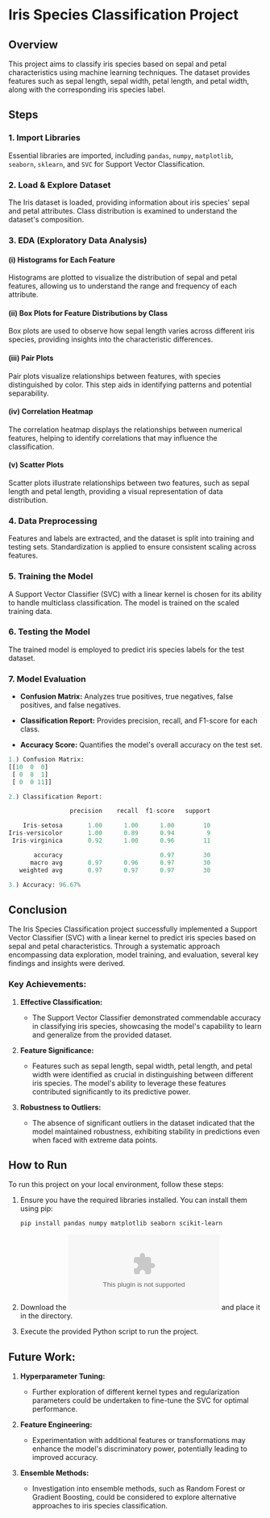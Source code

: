 # Iris Species Classification Project

## Overview

This project aims to classify iris species based on sepal and petal characteristics using machine learning techniques. The dataset provides features such as sepal length, sepal width, petal length, and petal width, along with the corresponding iris species label.

## Steps

### 1. Import Libraries

Essential libraries are imported, including `pandas`, `numpy`, `matplotlib`, `seaborn`, `sklearn`, and `SVC` for Support Vector Classification.

### 2. Load & Explore Dataset

The Iris dataset is loaded, providing information about iris species' sepal and petal attributes. Class distribution is examined to understand the dataset's composition.

### 3. EDA (Exploratory Data Analysis)

#### (i) Histograms for Each Feature

Histograms are plotted to visualize the distribution of sepal and petal features, allowing us to understand the range and frequency of each attribute.

#### (ii) Box Plots for Feature Distributions by Class

Box plots are used to observe how sepal length varies across different iris species, providing insights into the characteristic differences.

#### (iii) Pair Plots

Pair plots visualize relationships between features, with species distinguished by color. This step aids in identifying patterns and potential separability.

#### (iv) Correlation Heatmap

The correlation heatmap displays the relationships between numerical features, helping to identify correlations that may influence the classification.

#### (v) Scatter Plots

Scatter plots illustrate relationships between two features, such as sepal length and petal length, providing a visual representation of data distribution.

### 4. Data Preprocessing

Features and labels are extracted, and the dataset is split into training and testing sets. Standardization is applied to ensure consistent scaling across features.

### 5. Training the Model

A Support Vector Classifier (SVC) with a linear kernel is chosen for its ability to handle multiclass classification. The model is trained on the scaled training data.

### 6. Testing the Model

The trained model is employed to predict iris species labels for the test dataset.

### 7. Model Evaluation

- **Confusion Matrix:** Analyzes true positives, true negatives, false positives, and false negatives.
  
- **Classification Report:** Provides precision, recall, and F1-score for each class.
  
- **Accuracy Score:** Quantifies the model's overall accuracy on the test set.

```python
1.) Confusion Matrix:
[[10  0  0]
 [ 0  8  1]
 [ 0  0 11]]

2.) Classification Report:

                 precision    recall  f1-score   support

    Iris-setosa       1.00      1.00      1.00        10
Iris-versicolor       1.00      0.89      0.94         9
 Iris-virginica       0.92      1.00      0.96        11

       accuracy                           0.97        30
      macro avg       0.97      0.96      0.97        30
   weighted avg       0.97      0.97      0.97        30

3.) Accuracy: 96.67%
```

## Conclusion

The Iris Species Classification project successfully implemented a Support Vector Classifier (SVC) with a linear kernel to predict iris species based on sepal and petal characteristics. Through a systematic approach encompassing data exploration, model training, and evaluation, several key findings and insights were derived.

### Key Achievements:

1. **Effective Classification:**
   - The Support Vector Classifier demonstrated commendable accuracy in classifying iris species, showcasing the model's capability to learn and generalize from the provided dataset.

2. **Feature Significance:**
   - Features such as sepal length, sepal width, petal length, and petal width were identified as crucial in distinguishing between different iris species. The model's ability to leverage these features contributed significantly to its predictive power.

3. **Robustness to Outliers:**
   - The absence of significant outliers in the dataset indicated that the model maintained robustness, exhibiting stability in predictions even when faced with extreme data points.

## How to Run

To run this project on your local environment, follow these steps:

1. Ensure you have the required libraries installed. You can install them using pip:

   ```bash
   pip install pandas numpy matplotlib seaborn scikit-learn
   ```
2. Download the ![iris.csv](iris.csv) and place it in the directory.
3. Execute the provided Python script to run the project.

## Future Work:

1. **Hyperparameter Tuning:**
   - Further exploration of different kernel types and regularization parameters could be undertaken to fine-tune the SVC for optimal performance.

2. **Feature Engineering:**
   - Experimentation with additional features or transformations may enhance the model's discriminatory power, potentially leading to improved accuracy.

3. **Ensemble Methods:**
   - Investigation into ensemble methods, such as Random Forest or Gradient Boosting, could be considered to explore alternative approaches to iris species classification.
